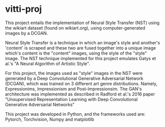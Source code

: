 # vitti-proj

This project entails the implementation of Neural Style Transfer (NST) using the wikiart dataset (found on wikiart.org), using computer-generated images by a DCGAN.

Neural Style Transfer is a technique in which an image's style and another's 'content' is scraped and these two are fused together into a unique image which's content is the "content" images, using the style of the "style" image.
The NST technique implemented for this project emulates Gatys et al.'s "A Neural Algorithm of Artistic Style".

For this project, the images used as "style" images in the NST were generated by a Deep Convolutional Generative Adversarial Network (DCGAN), which was trained on 3 different art genre distributions. Namely, Expressionims, Impressionism and Post-Impressionsim.
The GAN's architecture was implemented as described in Radford et al.'s 2016 paper "Unsupervised Representation Learning with Deep Convolutional
Generative Adversarial Networks"


This project was developed in Python, and the frameworks used are: Pytorch, Torchvision, Numpy and matplotlib
